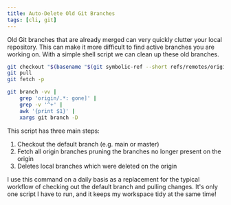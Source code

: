 ```yaml
---
title: Auto-Delete Old Git Branches
tags: [cli, git]
---
```


Old Git branches that are already merged can very quickly clutter your local
repository. This can make it more difficult to find active branches you are
working on. With a simple shell script we can clean up these old branches.

```bash showLineNumbers
git checkout "$(basename "$(git symbolic-ref --short refs/remotes/origin/HEAD)")"
git pull
git fetch -p

git branch -vv |
	grep 'origin/.*: gone]' |
	grep -v '^+' |
	awk '{print $1}' |
	xargs git branch -D
```

This script has three main steps:

1. Checkout the default branch (e.g. main or master)
1. Fetch all origin branches pruning the branches no longer present on the
   origin
1. Deletes local branches which were deleted on the origin

I use this command on a daily basis as a replacement for the typical workflow of
checking out the default branch and pulling changes. It's only one script I have
to run, and it keeps my workspace tidy at the same time!
